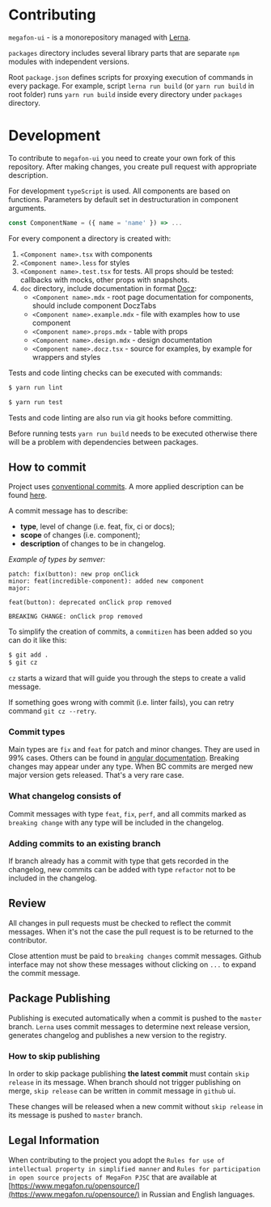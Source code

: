 # Contributing

`megafon-ui` - is a monorepository managed with [Lerna](https://github.com/lerna/lerna).

`packages` directory includes several library parts that are separate `npm` modules with independent versions.

Root `package.json` defines scripts for proxying execution of commands in every package. For example, script
`lerna run build` (or `yarn run build` in root folder) runs `yarn run build` inside every directory under `packages`
directory.

# Development

To contribute to `megafon-ui` you need to create your own fork of this repository. After making changes, you create pull
request with appropriate description.

For development `typeScript` is used. All components are based on functions. Parameters by default set in
destructuration in component arguments.

```jsx
const ComponentName = ({ name = 'name' }) => ...
```

For every component a directory is created with:

1. `<Component name>.tsx` with components
2. `<Component name>.less` for styles
3. `<Component name>.test.tsx` for tests. All props should be tested: callbacks with mocks, other props with snapshots.
4. `doc` directory, include documentation in format [Docz](https://github.com/doczjs/docz):
    - `<Component name>.mdx` - root page documentation for components, should include component DoczTabs
    - `<Component name>.example.mdx` - file with examples how to use component
    - `<Component name>.props.mdx` - table with props
    - `<Component name>.design.mdx` - design documentation
    - `<Component name>.docz.tsx` - source for examples, by example for wrappers and styles

Tests and code linting checks can be executed with commands:

```bash
$ yarn run lint
```

```bash
$ yarn run test
```

Tests and code linting are also run via git hooks before committing.

Before running tests `yarn run build` needs to be executed otherwise there will be a problem with dependencies between
packages.

## How to commit

Project uses [conventional commits](https://www.conventionalcommits.org/ru/v1.0.0-beta.4/). A more applied description
can be found [here](https://github.com/angular/angular/blob/master/CONTRIBUTING.md#-commit-message-format).

A commit message has to describe:

- **type**, level of change (i.e. feat, fix, ci or docs);
- **scope** of changes (i.e. component);
- **description** of changes to be in changelog.

*Example of types by semver:*

```
patch: fix(button): new prop onClick
minor: feat(incredible-component): added new component
major:

feat(button): deprecated onClick prop removed

BREAKING CHANGE: onClick prop removed
```

To simplify the creation of commits, a `commitizen` has been added so you can do it like this:

```bash
$ git add .
$ git cz
```

`cz` starts a wizard that will guide you through the steps to create a valid message.

If something goes wrong with commit (i.e. linter fails), you can retry command `git cz --retry`.

### Commit types

Main types are `fix` and `feat` for patch and minor changes. They are used in 99% cases. Others can be found in
[angular documentation](https://github.com/angular/angular/blob/master/CONTRIBUTING.md#-commit-message-format).
Breaking changes may appear under any type. When BC commits are merged new major version gets released. That's a very
rare case.

### What changelog consists of

Commit messages with type `feat`, `fix`, `perf`, and all commits marked as `breaking change` with any type will be
included in the changelog.

### Adding commits to an existing branch

If branch already has a commit with type that gets recorded in the changelog, new commits can be added with type
`refactor` not to be included in the changelog.

## Review

All changes in pull requests must be checked to reflect the commit messages. When it's not the case the pull request is
to be returned to the contributor.

Close attention must be paid to `breaking changes` commit messages. Github interface may not show these messages without
clicking on `...` to expand the commit message.

## Package Publishing

Publishing is executed automatically when a commit is pushed to the `master` branch. `Lerna` uses commit messages to
determine next release version, generates changelog and publishes a new version to the registry.

### How to skip publishing

In order to skip package publishing **the latest commit** must contain `skip release` in its message. When branch should
not trigger publishing on merge, `skip release` can be written in commit message in `github` ui.

These changes will be released when a new commit without `skip release` in its message is pushed to `master` branch.

## Legal Information

When contributing to the project you adopt the `Rules for use of intellectual property in simplified manner` and `Rules for participation in open source projects of MegaFon PJSC` that are available at [https://www.megafon.ru/opensource/](https://www.megafon.ru/opensource/) in Russian and English languages.

